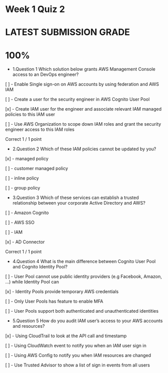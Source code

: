 # Week 1 Quiz 2
# LATEST SUBMISSION GRADE
# 100%
- 1.Question 1
Which solution below grants AWS Management Console access to an DevOps engineer?


[ ] - Enable Single sign-on on AWS accounts by using federation and AWS IAM


[ ] - Create a user for the security engineer in AWS Cognito User Pool


[x] - Create IAM user for the engineer and associate relevant IAM managed policies to this IAM user  


[ ] - Use AWS Organization to scope down IAM roles and grant the security engineer access to this IAM roles 

Correct
1 / 1 point

- 2.Question 2
Which of these IAM policies cannot be updated by you?


[x] - managed policy


[ ] - customer managed policy


[ ] - inline policy


[ ] - group policy



- 3.Question 3
Which of these services can establish a trusted relationship between your corporate Active Directory and AWS?


[ ] - Amazon Cognito


[ ] - AWS SSO


[ ] - I​AM


[x] - A​D Connector

Correct
1 / 1 point

- 4.Question 4
What is the main difference between Cognito User Pool and Cognito Identity Pool?


[ ] - User Pool cannot use public identity providers (e.g Facebook, Amazon, ...) while Identity Pool can


[x] - Identity Pools provide temporary AWS credentials


[ ] - Only User Pools has feature to enable MFA


[ ] - User Pools support both authenticated and unauthenticated identities


- 5.Question 5
How do you audit IAM user’s access to your AWS accounts and resources?


[x] - Using CloudTrail to look at the API call and timestamp


[ ] - Using CloudWatch event to notify you when an IAM user sign in

[ ] - Using AWS Config to notify you when IAM resources are changed


[ ] - Use Trusted Advisor to show a list of sign in events from all users

